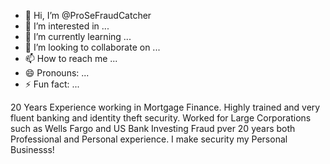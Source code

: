 - 👋 Hi, I’m @ProSeFraudCatcher
- 👀 I’m interested in ...
- 🌱 I’m currently learning ...
- 💞️ I’m looking to collaborate on ...
- 📫 How to reach me ...
- 😄 Pronouns: ...
- ⚡ Fun fact: ...

<!---
ProSeFraudCatcher/ProSeFraudCatcher is a ✨ special ✨ repository because its `README.md` (this file) appears on your GitHub profile.
You can click the Preview link to take a look at your changes.
--->
20 Years Experience working in Mortgage Finance.
Highly trained and very fluent banking and identity theft security.
Worked for Large Corporations such as Wells Fargo and US Bank Investing Fraud pver 20 years both Professional and Personal experience.
I make security my Personal Businesss!

